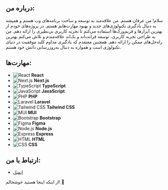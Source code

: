 ## درباره من:

سلام! من عرفان هستم. من علاقه‌مند به توسعه و ساخت برنامه‌های وب هستم و همیشه به دنبال یادگیری تکنولوژی‌های جدید و بهبود مهارت‌هایم هستم. در پروژه‌های خودم از بهترین ابزارها و فریم‌ورک‌ها استفاده می‌کنم تا تجربه کاربری بی‌نظیری را ارائه دهم. من به طراحی تجربه کاربری، توسعه فرانت‌اند و بک‌اند علاقه‌مندم و تلاش می‌کنم بهترین راه‌حل‌های ممکن را ارائه دهم. همچنین معتقدم که یادگیری مداوم کلید موفقیت در دنیای تکنولوژی است و همواره به دنبال به‌روزرسانی دانش خود هستم. 

## مهارت‌ها:

- ![React](https://img.shields.io/badge/React-61DAFB?style=for-the-badge&logo=react&logoColor=white) **React**
- ![Next.js](https://img.shields.io/badge/Next.js-000000?style=for-the-badge&logo=nextdotjs&logoColor=white) **Next.js**
- ![TypeScript](https://img.shields.io/badge/TypeScript-3178C6?style=for-the-badge&logo=typescript&logoColor=white) **TypeScript**
- ![JavaScript](https://img.shields.io/badge/JavaScript-F7DF1E?style=for-the-badge&logo=javascript&logoColor=black) **JavaScript**
- ![PHP](https://img.shields.io/badge/PHP-777BB4?style=for-the-badge&logo=php&logoColor=white) **PHP**
- ![Laravel](https://img.shields.io/badge/Laravel-FF2D20?style=for-the-badge&logo=laravel&logoColor=white) **Laravel**
- ![Tailwind CSS](https://img.shields.io/badge/Tailwind_CSS-38B2AC?style=for-the-badge&logo=tailwind-css&logoColor=white) **Tailwind CSS**
- ![MUI](https://img.shields.io/badge/MUI-007FFF?style=for-the-badge&logo=mui&logoColor=white) **MUI**
- ![Bootstrap](https://img.shields.io/badge/Bootstrap-7952B3?style=for-the-badge&logo=bootstrap&logoColor=white) **Bootstrap**
- ![Figma](https://img.shields.io/badge/Figma-F24E1E?style=for-the-badge&logo=figma&logoColor=white) **Figma**
- ![Node.js](https://img.shields.io/badge/Node.js-339933?style=for-the-badge&logo=nodedotjs&logoColor=white) **Node.js**
- ![Express](https://img.shields.io/badge/Express-000000?style=for-the-badge&logo=express&logoColor=white) **Express**
- ![HTML](https://img.shields.io/badge/HTML5-E34F26?style=for-the-badge&logo=html5&logoColor=white) **HTML**
- ![CSS](https://img.shields.io/badge/CSS3-1572B6?style=for-the-badge&logo=css3&logoColor=white) **CSS**

## ارتباط با من:

- [ایمیل](mailto:safarierfan29@gmail.com)

از اینکه اینجا هستید خوشحالم! 🌟
